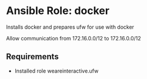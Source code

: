 Ansible Role: docker
====================

Installs docker and prepares ufw for use with docker

Allow communication from 172.16.0.0/12 to 172.16.0.0/12

Requirements
------------

* Installed role weareinteractive.ufw
